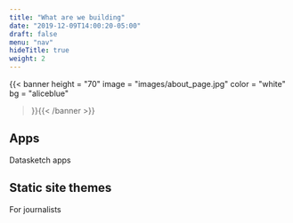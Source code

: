 ```yaml
---
title: "What are we building"
date: "2019-12-09T14:00:20-05:00"
draft: false
menu: "nav"
hideTitle: true
weight: 2
---
```


{{< banner
  height = "70"
  image = "images/about_page.jpg"
  color = "white"
  bg = "aliceblue"
>}}{{< /banner >}}

## Apps

Datasketch apps

## Static site themes

For journalists

